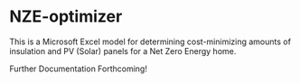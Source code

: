 # NZE-optimizer

This is a Microsoft Excel model for determining cost-minimizing amounts of insulation and PV (Solar) panels 
for a Net Zero Energy home.

Further Documentation Forthcoming!
